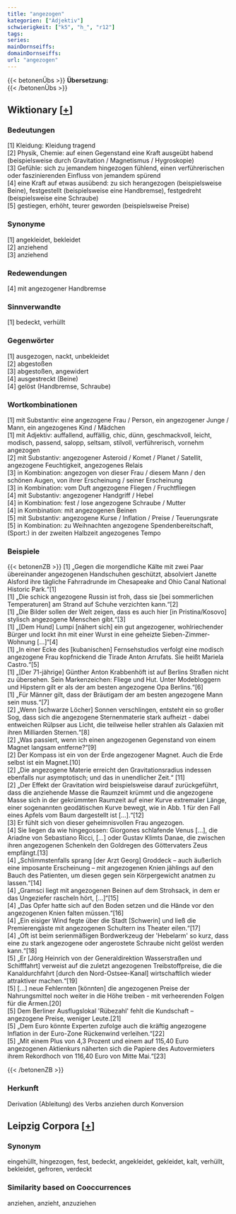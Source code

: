 ```yaml
---
title: "angezogen"
kategorien: ["Adjektiv"]
schwierigkeit: ["k5", "h_", "r12"]
tags:
series:
mainDornseiffs:
domainDornseiffs:
url: "angezogen"
---
```


{{< betonenÜbs >}}
**Übersetzung:**  
{{< /betonenÜbs >}}

## Wiktionary [[+](https://de.wiktionary.org/wiki/angezogen)]

### Bedeutungen
[1] Kleidung: Kleidung tragend  
[2] Physik, Chemie: auf einen Gegenstand eine Kraft ausgeübt habend (beispielsweise durch Gravitation / Magnetismus / Hygroskopie)  
[3] Gefühle: sich zu jemandem hingezogen fühlend, einen verführerischen oder faszinierenden Einfluss von jemandem spürend  
[4] eine Kraft auf etwas ausübend: zu sich herangezogen (beispielsweise Beine), festgestellt (beispielsweise eine Handbremse), festgedreht (beispielsweise eine Schraube)  
[5] gestiegen, erhöht, teurer geworden (beispielsweise Preise)  

### Synonyme
[1] angekleidet, bekleidet  
[2] anziehend  
[3] anziehend  

### Redewendungen
[4] mit angezogener Handbremse  

### Sinnverwandte
[1] bedeckt, verhüllt  

### Gegenwörter
[1] ausgezogen, nackt, unbekleidet  
[2] abgestoßen  
[3] abgestoßen, angewidert  
[4] ausgestreckt (Beine)  
[4] gelöst (Handbremse, Schraube)  

### Wortkombinationen
[1] mit Substantiv: eine angezogene Frau / Person, ein angezogener Junge / Mann, ein angezogenes Kind / Mädchen  
[1] mit Adjektiv: auffallend, auffällig, chic, dünn, geschmackvoll, leicht, modisch, passend, salopp, seltsam, stilvoll, verführerisch, vornehm angezogen  
[2] mit Substantiv: angezogener Asteroid / Komet / Planet / Satellit, angezogene Feuchtigkeit, angezogenes Relais  
[3] in Kombination: angezogen von dieser Frau / diesem Mann / den schönen Augen, von ihrer Erscheinung / seiner Erscheinung  
[3] in Kombination: vom Duft angezogene Fliegen / Fruchtfliegen  
[4] mit Substantiv: angezogener Handgriff / Hebel  
[4] in Kombination: fest / lose angezogene Schraube / Mutter  
[4] in Kombination: mit angezogenen Beinen  
[5] mit Substantiv: angezogene Kurse / Inflation / Preise / Teuerungsrate  
[5] in Kombination: zu Weihnachten angezogene Spendenbereitschaft, (Sport:) in der zweiten Halbzeit angezogenes Tempo  

### Beispiele
{{< betonenZB >}}
[1] „Gegen die morgendliche Kälte mit zwei Paar übereinander angezogenen Handschuhen geschützt, absolviert Janette Alsford ihre tägliche Fahrradrunde im Chesapeake and Ohio Canal National Historic Park.“[1]  
[1] „Die schick angezogene Russin ist froh, dass sie [bei sommerlichen Temperaturen] am Strand auf Schuhe verzichten kann.“[2]  
[1] „Die Bilder sollen der Welt zeigen, dass es auch hier [in Pristina/Kosovo] stylisch angezogene Menschen gibt.“[3]  
[1] „[Dem Hund] Lumpi [nähert sich] ein gut angezogener, wohlriechender Bürger und lockt ihn mit einer Wurst in eine geheizte Sieben-Zimmer-Wohnung […]“[4]  
[1] „In einer Ecke des [kubanischen] Fernsehstudios verfolgt eine modisch angezogene Frau kopfnickend die Tirade Anton Arrufats. Sie heißt Mariela Castro.“[5]  
[1] „[Der 71-jährige] Günther Anton Krabbenhöft ist auf Berlins Straßen nicht zu übersehen. Sein Markenzeichen: Fliege und Hut. Unter Modebloggern und Hipstern gilt er als der am besten angezogene Opa Berlins.“[6]  
[1] „Für Männer gilt, dass der Bräutigam der am besten angezogene Mann sein muss.“[7]  
[2] „Wenn [schwarze Löcher] Sonnen verschlingen, entsteht ein so großer Sog, dass sich die angezogene Sternenmaterie stark aufheizt - dabei entweichen Rülpser aus Licht, die teilweise heller strahlen als Galaxien mit ihren Milliarden Sternen.“[8]  
[2] „Was passiert, wenn ich einen angezogenen Gegenstand von einem Magnet langsam entferne?“[9]  
[2] Der Kompass ist ein von der Erde angezogener Magnet. Auch die Erde selbst ist ein Magnet.[10]  
[2] „Die angezogene Materie erreicht den Gravitationsradius indessen ebenfalls nur asymptotisch; und das in unendlicher Zeit.“ [11]  
[2] „Der Effekt der Gravitation wird beispielsweise darauf zurückgeführt, dass die anziehende Masse die Raumzeit krümmt und die angezogene Masse sich in der gekrümmten Raumzeit auf einer Kurve extremaler Länge, einer sogenannten geodätischen Kurve bewegt, wie in Abb. 1 für den Fall eines Apfels vom Baum dargestellt ist […].“[12]  
[3] Er fühlt sich von dieser geheimnisvollen Frau angezogen.  
[4] Sie liegen da wie hingegossen: Giorgones schlafende Venus […], die Ariadne von Sebastiano Ricci, […] oder Gustav Klimts Danae, die zwischen ihren angezogenen Schenkeln den Goldregen des Göttervaters Zeus empfängt.[13]  
[4] „Schlimmstenfalls sprang [der Arzt Georg] Groddeck – auch äußerlich eine imposante Erscheinung – mit angezogenen Knien jählings auf den Bauch des Patienten, um diesen gegen sein Körpergewicht anatmen zu lassen.“[14]  
[4] „Gramsci liegt mit angezogenen Beinen auf dem Strohsack, in dem er das Ungeziefer rascheln hört, […]“[15]  
[4] „Das Opfer hatte sich auf den Boden setzen und die Hände vor den angezogenen Knien falten müssen.“[16]  
[4] „Ein eisiger Wind fegte über die Stadt [Schwerin] und ließ die Premierengäste mit angezogenen Schultern ins Theater eilen.“[17]  
[4] „Oft ist beim serienmäßigen Bordwerkzeug der 'Hebelarm' so kurz, dass eine zu stark angezogene oder angerostete Schraube nicht gelöst werden kann.“[18]  
[5] „Er [Jörg Heinrich von der Generaldirektion Wasserstraßen und Schifffahrt] verweist auf die zuletzt angezogenen Treibstoffpreise, die die Kanaldurchfahrt [durch den Nord-Ostsee-Kanal] wirtschaftlich wieder attraktiver machen.“[19]  
[5] […] neue Fehlernten [könnten] die angezogenen Preise der Nahrungsmittel noch weiter in die Höhe treiben - mit verheerenden Folgen für die Armen.[20]  
[5] Dem Berliner Ausflugslokal 'Rübezahl' fehlt die Kundschaft – angezogene Preise, weniger Leute.[21]  
[5] „Dem Euro könnte Experten zufolge auch die kräftig angezogene Inflation in der Euro-Zone Rückenwind verleihen.“[22]  
[5] „Mit einem Plus von 4,3 Prozent und einem auf 115,40 Euro angezogenen Aktienkurs näherten sich die Papiere des Autovermieters ihrem Rekordhoch von 116,40 Euro von Mitte Mai.“[23]  

{{< /betonenZB >}}
### Herkunft
Derivation (Ableitung) des Verbs anziehen durch Konversion  


## Leipzig Corpora [[+](https://corpora.uni-leipzig.de/en/res?word=angezogen&corpusId=deu_newscrawl-public_2018)]


### Synonym
eingehüllt, hingezogen, fest, bedeckt, angekleidet, gekleidet, kalt, verhüllt, bekleidet, gefroren, verdeckt


### Similarity based on Cooccurrences
anziehen, anzieht, anzuziehen


